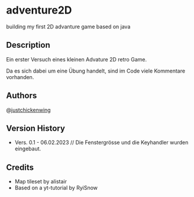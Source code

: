 # adventure2D
building my first 2D advanture game based on java

## Description

Ein erster Versuch eines kleinen Advature 2D retro Game.

Da es sich dabei um eine Übung handelt, sind im Code viele Kommentare vorhanden.

## Authors

@[justchickenwing](https://github.com/justchickenwing/)

## Version History

- Vers. 0.1 - 06.02.2023
// Die Fenstergrösse und die Keyhandler wurden eingebaut.

## Credits
- Map tileset by alistair
- Based on a yt-tutorial by RyiSnow
